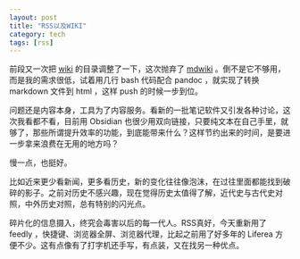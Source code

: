 ```yaml
---
layout: post
title: "RSS以及WIKI"
category: tech
tags: [rss]
---
```


前段又一次把 [wiki](https://metaldudu.github.io/wiki/) 的目录调整了一下，这次抛弃了 [mdwiki](https://github.com/Dynalon/mdwiki/) 。倒不是它不够用，而是我的需求很低，试着用几行 bash 代码配合 pandoc ，就实现了转换 markdown 文件到 html ，这样 push 的时候一步到位。

问题还是内容本身，工具为了内容服务。看新的一批笔记软件又引发各种讨论，这次我看都不看，目前用 Obsidian 也很少用双向链接，只要纯文本在自己手里，就够了，那些所谓提升效率的功能，到底能带来什么？这样节约出来的时间，是要进一步拿来浪费在无用的地方吗？

慢一点，也挺好。

比如近来更少看新闻，更多看历史，新的变化往往像泡沫，在过往里面都能找到破碎的影子。之前对历史不感兴趣，现在觉得历史太值得了解，近代史与古代史对照，中外历史对照，总有特别的闪光点。

碎片化的信息摄入，终究会毒害以后的每一代人。RSS真好，今天重新用了 feedly ，快捷键、浏览器全屏、浏览器代理，比起之前用了好多年的 Liferea 方便不少。这有点像有了打字机还手写，有点装，又在找另一种优点。